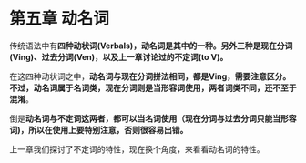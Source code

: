 # 第五章 动名词

传统语法中有<b>**四种动状词(Verbals)**，**动名词**是其中的一种。另外三种是**现在分词(Ving)、过去分词(Ven)**，以及上一章讨论过的**不定词(to V)**。</b>   

在这四种动状词之中，<b>**动名词**与**现在分词**拼法相同，**都是Ving**，需要注意区分。不过，**动名词属于名词类**，**现在分词则是当形容词使用**，两者词类不同，还不至于混淆</b>。  

倒是<b>**动名词**与**不定词**这两者，**都可以当名词使用**（现在分词与过去分词只能当形容词)，所以在使用上要特别注意，否则很容易出错。</b>  

上一章我们探讨了不定词的特性，现在换个角度，来看看动名词的特性。